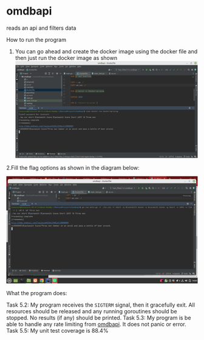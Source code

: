 # omdbapi
reads an api and filters data


How to run the program
1. You can go ahead and create the docker image using the docker file and then just run the docker image as shown
![Alt text](https://github.com/duncanodhis/omdbapi/blob/main/Screenshot%20from%202022-11-05%2014-15-29.png "How to run it as a docker image")

2.Fill the flag options as shown in the diagram below:

![Alt text](https://github.com/duncanodhis/omdbapi/blob/main/Screenshot%20from%202022-11-05%2014-55-25.png "Running using flags")


What the program does:

Task 5.2: My program receives the `SIGTERM` signal, then it gracefully exit. All resources should be released and any running goroutines should be stopped. No results (if any) should be printed. 
Task 5.3: My program is  be able to handle any rate limiting from [omdbapi](https://www.omdbapi.com/). It does not  panic or error.
Task 5.5: My unit test coverage  is  88.4%
